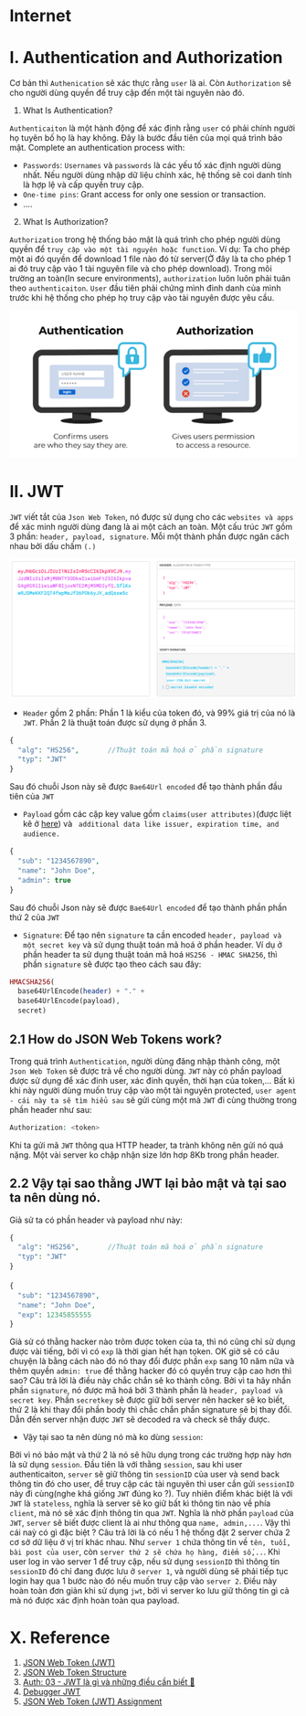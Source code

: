 # Internet


# I. Authentication and Authorization

Cơ bản thì `Authenication` sẽ xác thực rằng `user` là ai. Còn `Authorization` sẽ cho người dùng quyền để truy cập đến một tài nguyên nào đó.

1. What Is Authentication?

`Authenticaiton` là một hành động để xác định rằng `user` có phải chính người họ tuyên bố họ là hay không. Đây là bước đầu tiên của mọi quá trình bảo mật. Complete an authentication process with:

- `Passwords`: `Usernames` và `passwords` là các yếu tố xác định người dùng nhất. Nếu người dùng nhập dữ liệu chính xác, hệ thống sẽ coi danh tính là hợp lệ và cấp quyền truy cập.
- `One-time pins`: Grant access for only one session or transaction.
- ....

2. What Is Authorization?

`Authorization` trong hệ thống bảo mật là quá trình cho phép người dùng quyền để `truy cập vào một tài nguyên hoặc function`.  Ví dụ: Ta cho phép một ai đó quyền để download 1 file nào đó từ server(Ở đây là ta cho phép 1 ai đó truy cập vào 1 tài nguyên file và cho phép download). Trong môi trường an toàn(In secure environments), `authorization` luôn luôn phải tuân theo `authenticaiton`. `User` đầu tiên phải chứng mình đinh danh của mình trước khi hệ thống cho phép họ truy cập vào tài nguyên được yêu cầu.

![](Images-Internet/authen_author.png)




# II. JWT

`JWT` viết tắt của `Json Web Token`, nó được sử dụng cho các `websites và apps` để xác minh người dùng đang là ai một cách an toàn. Một cấu trúc `JWT` gồm 3 phần: `header, payload, signature`. Mỗi một thành phần được ngăn cách nhau bởi dấu chấm `(.)`

![](Images-Internet/strutcter_jwt.png)


- `Header` gồm 2 phần: Phần 1 là kiểu của token đó, và 99% giá trị của nó là `JWT`. Phần 2 là thuật toán được sử dụng ở phần 3.

```php
{
  "alg": "HS256",       //Thuật toán mã hoá ở phần signature
  "typ": "JWT"
}
```

Sau đó chuỗi Json này sẽ được `Bae64Url encoded` để tạo thành phần đầu tiên của `JWT`

- `Payload` gồm các cặp key value gồm `claims(user attributes)`(được liệt kê ở [here](https://www.iana.org/assignments/jwt/jwt.xhtml)) và ` additional data like issuer, expiration time, and audience.`

```php
{
  "sub": "1234567890",
  "name": "John Doe",
  "admin": true
}
```

Sau đó chuỗi Json này sẽ được `Bae64Url encoded` để tạo thành phần phần thứ 2 của `JWT`

- `Signature`: Để tạo nên `signature` ta cần encoded `header, payload và một secret key` và sử dụng thuật toán mã hoá ở phần header. Ví dụ ở phần header ta sử dụng thuật toán mã hoá `HS256 - HMAC SHA256`, thì phần `signature` sẽ được tạo theo cách sau đây:

```php
HMACSHA256(
  base64UrlEncode(header) + "." +
  base64UrlEncode(payload),
  secret)
```


## 2.1 How do JSON Web Tokens work?

Trong quá trình `Authentication`, người dùng đăng nhập thành công, một `Json Web Token` sẽ được trả về cho người dùng. `JWT` này có phần payload được sử dụng để xác đinh user, xác đinh quyền, thời hạn của token,... Bất kì khi này người dùng muốn truy cập vào một tài nguyên protected, `user agent - cái này ta sẽ tìm hiểu sau` sẽ gửi cùng một mà `JWT` đi cùng thường trong phần header như sau:

```php
Authorization: <token>
```

Khi ta gửi mã `JWT` thông qua HTTP header, ta trành không nên gửi nó quá nặng. Một vài server ko chập nhận size lớn hơp 8Kb trong phần header.

## 2.2 Vậy tại sao thằng JWT lại bảo mật và tại sao ta nên dùng nó.

Giả sử ta có phần header và payload như này:

```php
{
  "alg": "HS256",       //Thuật toán mã hoá ở phần signature
  "typ": "JWT"
}

{
  "sub": "1234567890",
  "name": "John Doe",
  "exp": 12345855555
}
```

Giả sử có thằng hacker nào trôm được token của ta, thì nó cũng chỉ sử dụng được vài tiếng, bởi vì có `exp` là thời gian hết hạn tọken. OK giờ sẽ có câu chuyện là bằng cách nào đó nó thay đổi được phần `exp` sang 10 năm nữa và thêm quyền `admin: true` để thằng hacker đó có quyền truy cập cao hơn thì sao? Câu trả lời là điều này chắc chắn sẽ ko thành công. Bởi vì ta hãy nhần phần `signature`, nó được mã hoá bởi 3 thành phần là `header, payload và secret key`. Phần `secretkey` sẽ được giữ bởi server nên hacker sẽ ko biết, thứ 2 là khi thay đổi phần body thì chắc chắn phần signature sẽ bị thay đổi. Dẫn đến server nhận được `JWT` sẽ decoded ra và check sẽ thấy được.


- Vậy tại sao ta nên dùng nó mà ko dùng `session`:

Bởi vì nó bảo mật và thứ 2 là nó sẽ hữu dụng trong các trường hợp này hơn là sử dụng `session`. Đầu tiên là với thằng `session`, sau khi user authenticaiton, `server` sẽ giữ thông tin `sessionID` của user và send back thông tin đó cho user, để truy cập các tài nguyên thì user cần gửi `sessionID` này đi cùng(nghe khá giống `JWT` đúng ko ?). Tuy nhiên điểm khác biệt là với `JWT` là `stateless`, nghĩa là server sẽ ko giữ bất kì thông tin nào về phía `client`, mà nó sẽ xác định thông tin qua `JWT`. Nghĩa là nhờ phần `payload` của `JWT`, `server` sẽ biết được client là ai như thông qua `name, admin,...`.  Vậy thì cái naỳ có gì đặc biệt ? Câu trả lời là có nếu 1 hệ thống đặt 2 server chứa 2 cơ sở dữ liệu ở vị trí khác nhau. Như `server 1` chứa thông tin về `tên, tuổi, bài post của user`, còn `server thứ 2 sẽ chứa họ hàng, điểm số,..`. Khi user log in vào server 1 để truy cập, nếu sử dụng `sessionID` thì thông tin `sessionID` đó chỉ đang được lưu ở `server 1`, và người dùng sẽ phải tiếp tục login hay qua 1 bước nào đó nếu muốn truy cập vào `server 2`. Điều này hoàn toàn đơn giản khi sử dụng `jwt`, bởi vì server ko lưu giữ thông tin gì cả mà nó được xác định hoàn toàn qua payload.


# X. Reference

1. [ JSON Web Token (JWT)](https://datatracker.ietf.org/doc/html/rfc7519)
2. [JSON Web Token Structure](https://auth0.com/docs/secure/tokens/json-web-tokens/json-web-token-structure)
3. [Auth: 03 - JWT là gì và những điều cần biết 🎉](https://www.youtube.com/watch?v=o4NSbpJ4VdE)
4. [Debugger JWT](https://jwt.io/)
5. [JSON Web Token (JWT) Assignment](https://www.iana.org/assignments/jwt/jwt.xhtml)
